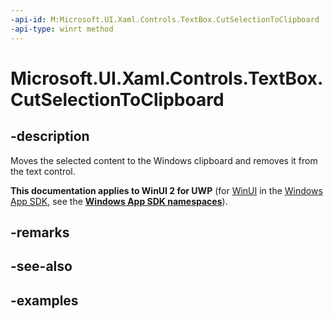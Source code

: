 ```yaml
---
-api-id: M:Microsoft.UI.Xaml.Controls.TextBox.CutSelectionToClipboard
-api-type: winrt method
---
```


<!-- Method syntax.
public void TextBox.CutSelectionToClipboard()
-->

# Microsoft.UI.Xaml.Controls.TextBox.CutSelectionToClipboard

## -description

Moves the selected content to the Windows clipboard and removes it from the text control.

**This documentation applies to WinUI 2 for UWP** (for [WinUI](/windows/apps/winui/winui3/) in the [Windows App SDK](/windows/apps/windows-app-sdk/), see the **[Windows App SDK namespaces](/windows/windows-app-sdk/api/winrt/)**).

## -remarks

## -see-also

## -examples

